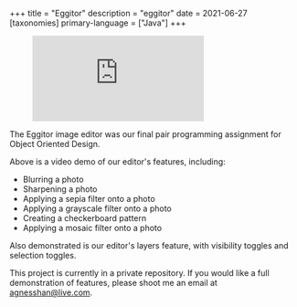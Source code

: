 +++
title = "Eggitor"
description = "eggitor"
date = 2021-06-27
[taxonomies]
primary-language = ["Java"]
+++

<figure class="video_container">
  <iframe src="https://www.youtube.com/embed/dTD127PVTK0" frameborder="0" allowfullscreen="true"> </iframe>
</figure>


The Eggitor image editor was our final pair programming assignment for Object Oriented Design.

Above is a video demo of our editor's features, including:

- Blurring a photo
- Sharpening a photo
- Applying a sepia filter onto a photo
- Applying a grayscale filter onto a photo
- Creating a checkerboard pattern
- Applying a mosaic filter onto a photo

Also demonstrated is our editor's layers feature, with visibility toggles and selection toggles. 

This project is currently in a private repository. If you would like a full demonstration of features, please shoot me an email at [agnesshan@live.com](mailto:agnesshan@live.com).
